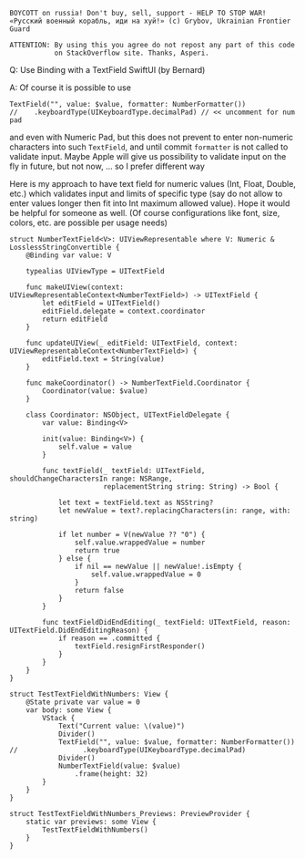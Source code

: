 ```
BOYCOTT on russia! Don't buy, sell, support - HELP TO STOP WAR!
«Русский военный корабль, иди на хуй!» (c) Grybov, Ukrainian Frontier Guard

ATTENTION: By using this you agree do not repost any part of this code
           on StackOverflow site. Thanks, Asperi.
```

Q: Use Binding<Int> with a TextField SwiftUI (by Bernard)

A: Of course it is possible to use

    TextField("", value: $value, formatter: NumberFormatter())
    //    .keyboardType(UIKeyboardType.decimalPad) // << uncomment for num pad

and even with Numeric Pad, but this does not prevent to enter non-numeric characters into such `TextField`, and until commit `formatter` is not called to validate input. Maybe Apple will give us possibility to validate input on the fly in future, but not now, ... so I prefer different way

Here is my approach to have text field for numeric values (Int, Float, Double, etc.) which validates input and limits of specific type (say do not allow to enter values longer then fit into Int maximum allowed value). Hope it would be helpful for someone as well. (Of course configurations like font, size, colors, etc. are possible per usage needs)


    struct NumberTextField<V>: UIViewRepresentable where V: Numeric & LosslessStringConvertible {
        @Binding var value: V
        
        typealias UIViewType = UITextField
    
        func makeUIView(context: UIViewRepresentableContext<NumberTextField>) -> UITextField {
            let editField = UITextField()
            editField.delegate = context.coordinator
            return editField
        }
        
        func updateUIView(_ editField: UITextField, context: UIViewRepresentableContext<NumberTextField>) {
            editField.text = String(value)
        }
        
        func makeCoordinator() -> NumberTextField.Coordinator {
            Coordinator(value: $value)
        }
    
        class Coordinator: NSObject, UITextFieldDelegate {
            var value: Binding<V>
            
            init(value: Binding<V>) {
                self.value = value
            }
            
            func textField(_ textField: UITextField, shouldChangeCharactersIn range: NSRange,
                           replacementString string: String) -> Bool {
                
                let text = textField.text as NSString?
                let newValue = text?.replacingCharacters(in: range, with: string)
                
                if let number = V(newValue ?? "0") {
                    self.value.wrappedValue = number
                    return true
                } else {
                    if nil == newValue || newValue!.isEmpty {
                        self.value.wrappedValue = 0
                    }
                    return false
                }
            }
            
            func textFieldDidEndEditing(_ textField: UITextField, reason: UITextField.DidEndEditingReason) {
                if reason == .committed {
                    textField.resignFirstResponder()
                }
            }
        }
    }
    
    struct TestTextFieldWithNumbers: View {
        @State private var value = 0
        var body: some View {
            VStack {
                Text("Current value: \(value)")
                Divider()
                TextField("", value: $value, formatter: NumberFormatter())
    //                .keyboardType(UIKeyboardType.decimalPad)
                Divider()
                NumberTextField(value: $value)
                    .frame(height: 32)
            }
        }
    }
    
    struct TestTextFieldWithNumbers_Previews: PreviewProvider {
        static var previews: some View {
            TestTextFieldWithNumbers()
        }
    }

